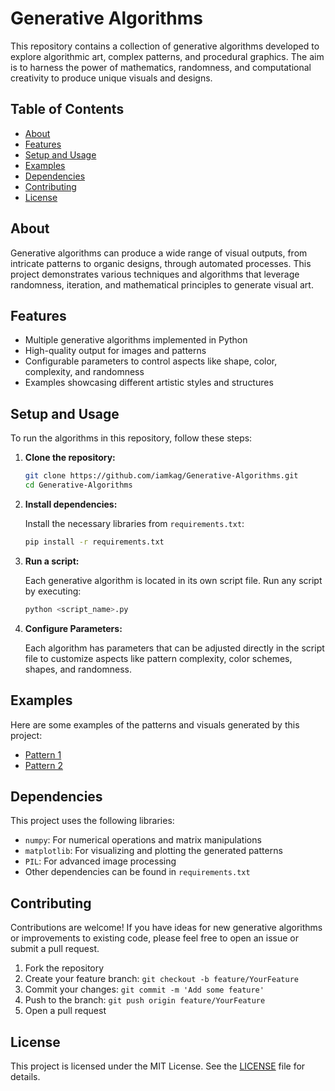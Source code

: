 # Generative Algorithms

This repository contains a collection of generative algorithms developed to explore algorithmic art, complex patterns, and procedural graphics. The aim is to harness the power of mathematics, randomness, and computational creativity to produce unique visuals and designs.

## Table of Contents

- [About](#about)
- [Features](#features)
- [Setup and Usage](#setup-and-usage)
- [Examples](#examples)
- [Dependencies](#dependencies)
- [Contributing](#contributing)
- [License](#license)

## About

Generative algorithms can produce a wide range of visual outputs, from intricate patterns to organic designs, through automated processes. This project demonstrates various techniques and algorithms that leverage randomness, iteration, and mathematical principles to generate visual art.

## Features

- Multiple generative algorithms implemented in Python
- High-quality output for images and patterns
- Configurable parameters to control aspects like shape, color, complexity, and randomness
- Examples showcasing different artistic styles and structures

## Setup and Usage

To run the algorithms in this repository, follow these steps:

1. **Clone the repository:**

   ```bash
   git clone https://github.com/iamkag/Generative-Algorithms.git
   cd Generative-Algorithms
   ```

2. **Install dependencies:**

   Install the necessary libraries from `requirements.txt`:

   ```bash
   pip install -r requirements.txt
   ```

3. **Run a script:**

   Each generative algorithm is located in its own script file. Run any script by executing:

   ```bash
   python <script_name>.py
   ```

4. **Configure Parameters:**

   Each algorithm has parameters that can be adjusted directly in the script file to customize aspects like pattern complexity, color schemes, shapes, and randomness.

## Examples

Here are some examples of the patterns and visuals generated by this project:

* [Pattern 1](./examples/pattern1.png)
* [Pattern 2](./examples/pattern2.png)

## Dependencies

This project uses the following libraries:

- `numpy`: For numerical operations and matrix manipulations
- `matplotlib`: For visualizing and plotting the generated patterns
- `PIL`: For advanced image processing
- Other dependencies can be found in `requirements.txt`

## Contributing

Contributions are welcome! If you have ideas for new generative algorithms or improvements to existing code, please feel free to open an issue or submit a pull request.

1. Fork the repository
2. Create your feature branch: `git checkout -b feature/YourFeature`
3. Commit your changes: `git commit -m 'Add some feature'`
4. Push to the branch: `git push origin feature/YourFeature`
5. Open a pull request

## License

This project is licensed under the MIT License. See the [LICENSE](LICENSE) file for details.

